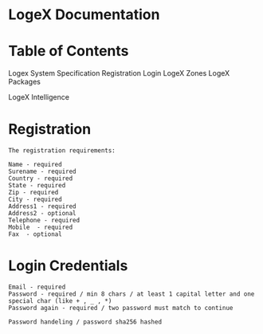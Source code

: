 # LogeX Documentation

# Table of Contents

Logex System Specification
  Registration
  Login
  LogeX Zones
  LogeX Packages
  
  LogeX Intelligence
  
  
# Registration
    The registration requirements:
    
    Name - required
    Surename - required
    Country - required
    State - required
    Zip - required
    City - required
    Address1 - required
    Address2 - optional
    Telephone - required
    Mobile  - required
    Fax  - optional
    
 # Login Credentials
    Email - required
    Password - required / min 8 chars / at least 1 capital letter and one special char (like + , _ , *)
    Password again - required / two password must match to continue
    
    Password handeling / password sha256 hashed
 
 
 
 
 
 
    
